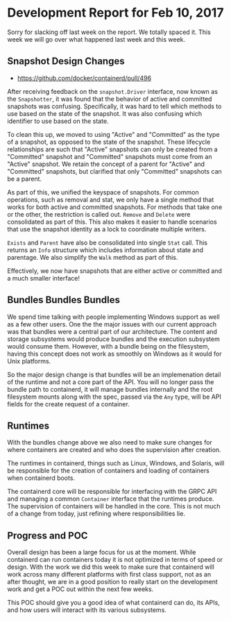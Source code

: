 # Development Report for Feb 10, 2017

Sorry for slacking off last week on the report.  We totally spaced it.
This week we will go over what happened last week and this week.

## Snapshot Design Changes

* https://github.com/docker/containerd/pull/496

After receiving feedback on the `snapshot.Driver` interface, now known as the
`Snapshotter`, it was found that the behavior of active and committed snapshots
was confusing.  Specifically, it was hard to tell which methods to use based on
the state of the snapshot. It was also confusing which identifier to use based
on the state.

To clean this up, we moved to using "Active" and "Committed" as the type of a
snapshot, as opposed to the state of the snapshot. These lifecycle
relationships are such that "Active" snapshots can only be created from a
"Committed" snapshot and "Committed" snapshots must come from an "Active"
snapshot. We retain the concept of a parent for "Active" and "Committed"
snapshots, but clarified that only "Committed" snapshots can be a parent.


As part of this, we unified the keyspace of snapshots. For common operations,
such as removal and stat, we only have a single method that works for both
active and committed snapshots. For methods that take one or the other, the
restriction is called out. `Remove` and `Delete` were consolidated as part of
this. This also makes it easier to handle scenarios that use the snapshot
identity as a lock to coordinate multiple writers.

`Exists` and `Parent` have also be consolidated into single `Stat` call. This
returns an `Info` structure which includes information about state and
parentage. We also simplify the `Walk` method as part of this.

Effectively, we now have snapshots that are either active or committed and a
much smaller interface!

## Bundles Bundles Bundles

We spend time talking with people implementing Windows support as well as a few other users.
One the the major issues with our current approach was that bundles were a central part of our architecture.
The content and storage subsystems would produce bundles and the execution subsystem would consume them.
However, with a bundle being on the filesystem, having this concept does not work as smoothly on Windows
as it would for Unix platforms.

So the major design change is that bundles will be an implemenation detail of the runtime and not a core
part of the API.  You will no longer pass the bundle path to containerd, it will manage bundles internally
and the root filesystem mounts along with the spec, passed via the `Any` type, will be API fields for the 
create request of a container.

## Runtimes

With the bundles change above we also need to make sure changes for where containers are created and who
does the supervision after creation.

The runtimes in containerd, things such as Linux, Windows, and Solaris, will be responsible for the 
creation of containers and loading of containers when containerd boots.

The containerd core will be responsible for interfacing with the GRPC API and managing a common `Container` 
interface that the runtimes produce.  The supervision of containers will be handled in the core. 
This is not much of a change from today, just refining where responsibilities lie. 

## Progress and POC

Overall design has been a large focus for us at the moment.  While containerd can run containers today it 
is not optimized in terms of speed or design.  With the work we did this week to make sure that containerd 
will work across many different platforms with first class support, not as an after thought, we are in a good 
position to really start on the development work and get a POC out within the next few weeks.  

This POC should give you a good idea of what containerd can do, its APIs, and how users will interact with
its various subsystems.
